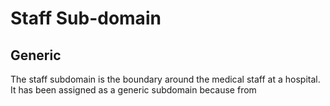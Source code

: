<h1>Staff Sub-domain</h1>

<h2>Generic</h2>
<p> The staff subdomain is the boundary around the medical staff at a hospital. It has been assigned as a generic subdomain because
from </p>